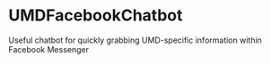 # UMDFacebookChatbot
Useful chatbot for quickly grabbing UMD-specific information within Facebook Messenger
